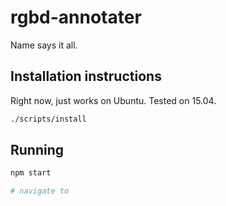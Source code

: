 # rgbd-annotater
Name says it all.

## Installation instructions
Right now, just works on Ubuntu. Tested on 15.04.

```bash
./scripts/install
```

## Running
```bash
npm start

# navigate to 
```